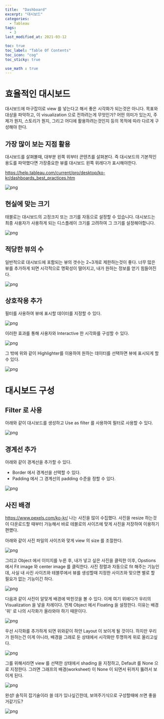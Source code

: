 ```yaml
---
title:  "Dashboard"
excerpt: "대시보드"
categories:
  - Tableau
tags:
  - 3
last_modified_at: 2021-03-12

toc: true
toc_label: "Table Of Contents"
toc_icon: "cog"
toc_sticky: true

use_math : true
---
```




# 효율적인 대시보드

대시보드에 마구잡이로 view 를 넣는다고 해서 좋은 시각화가 되는것은 아니다. 목표와 대상을 파악하고, 이 visualization 으로 전하려는게 무엇인가? 어떤 의미가 있는지, 주제가 뭔지, 스토리가 뭔지, 그리고 어디에 활용하려는것인지 등의 목적에 따라 다르게 구성해야 한다. 

## 가장 많이 보는 지점 활용 

대시보드를 살펴볼때, 대부분 왼쪽 위부터 콘텐츠를 살펴본다. 즉 대시보드의 기본적인 용도를 파악했다면 가장중요한 뷰를 대시보드 왼쪽 위레다가 표시해야한다.

<https://help.tableau.com/current/pro/desktop/ko-kr/dashboards_best_practices.htm>

![png](/assets/images/Tableau/21_1.PNG)



## 현실에 맞는 크기

태블로는 대시보드의 고정크지 또는 크기를 자동으로 설정할 수 있습니다. 대시보드는 최종 사용자가 사용하게 되는 디스플레이 크기를 고려하여 그 크기를 설정해야합니다. 

![png](/assets/images/Tableau/21_2.PNG)



## 적당한 뷰의 수

일반적으로 대시보드에 포함되는 뷰의 갯수는 2~3개로 제한하는것이 좋다. 너무 많은 뷰를 추가하게 되면 시각적으로 명확성이 떨어지고, 내가 원하는 정보를 얻기 힘들어진다. 

![png](/assets/images/Tableau/21_3.gif)



## 상호작용 추가

필터를 사용하여 뷰에 표시할 데이터를 지정할 수 있다. 

![png](/assets/images/Tableau/21_4.PNG)

이러한 효과를 통해 사용자와 Interactive 한 시각화를 구성할 수 있다. 

![png](/assets/images/Tableau/21_5.PNG)

그 밖에 위와 같이 Highlighter를 이용하여 원하는 데이터를 선택하면 뷰에 표시되게 할 수 있다.

![png](/assets/images/Tableau/21_6.PNG)







# 대시보드 구성



## Filter 로 사용

아래와 같이 대시보드를 생성하고 Use as filter 를 사용하여 필터로 사용할 수 있다. 

![png](/assets/images/Tableau/21_7.PNG)



## 경계선 추가

아래와 같이 경계선을 추가할 수 있다. 

- Border 에서 경계선을 선택할 수 있다.
- Padding 에서 그 경계선의 padding 수준을 정할 수 있다.

![png](/assets/images/Tableau/21_8.PNG)



## 사진 배경

<https://www.pexels.com/ko-kr/> 나는 사진을 많이 수집했다. 사진을 resize 하는것이 다운로드할 때부터 가능해서 바로 테블로의 사이즈에 맞게 사진을 저장하여 이용하기 편헀다.

아래와 같이 사진 파일의 사이즈와 맞게 view 의 size 를 조절한다.

![png](/assets/images/Tableau/21_9.PNG)

그리고 Object 에서 이미지를 누른 후, 내가 넣고 싶은 사진을 클릭한 이후, Opstions 에서 Fit image 와 center image 를 클릭한다. 사진 정렬과 자동으로 fit 해주는 기능인데, 사실 내 사진 사이즈와 테블루에서 뷰를 생성할때 지정한 사이즈와 맞으면 별로 할 필요가 없는 기능이긴 하다.

![png](/assets/images/Tableau/21_10.PNG)

다음과 같이 사진이 알맞게 배경에 박힌것을 볼 수 있다. 이제 여기 위에다가 우리의 Visualization 을 넣을 차례이다. 먼제 Object 에서 Floating 을 설정한다. 이유는 배경 '위' 로 나의 시각화가 올라와야 하기 때문이다.

![png](/assets/images/Tableau/21_11.PNG)

우선 시각화를 추가하게 되면 위와같이 하얀 Layout 이 보이게 될 것이다. 하지만 우리가 원하는건 이게 아니라, 배경을 그래로 둔 상태에서 시각화만 투명하게 위로 올리고싶다.

![png](/assets/images/Tableau/21_12.PNG)

그를 위해서라면 view 를 선택한 상태에서 shading 을 지정하고, Default 를 None 으로 지정한다. 그러면 그래프의 배경(worksheet) 이 None 이 되면서 뒤까지 뚫려서 보이게 된다. 

![png](/assets/images/Tableau/21_13.PNG)

완성! 솔직히 잡기술이라 쓸 데가 있나싶긴한데, 보여주기식으로 구성할때에 쓰면 좋을거같기도?

![png](/assets/images/Tableau/21_14.PNG)